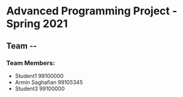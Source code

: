 # Advanced Programming Project - Spring 2021
## Team --

### Team Members:
- Student1 99100000
- Armin Saghafian 99105345
- Student3 99100000
